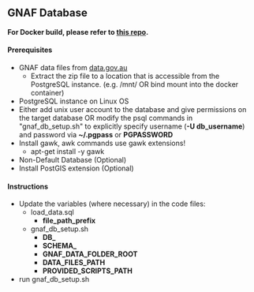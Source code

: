 ## GNAF Database


**For Docker build, please refer to [this repo](https://github.com/rahul-ve/gnaf_container).**
####  Prerequisites
- GNAF data files from [data.gov.au](https://data.gov.au/dataset/ds-dga-19432f89-dc3a-4ef3-b943-5326ef1dbecc/details?q=gnaf)
    - Extract the zip file to a location that is accessible from the PostgreSQL instance. (e.g. /mnt/  OR bind mount into the docker container)
- PostgreSQL instance on Linux OS
- Either add unix user account to the database and give permissions on the target database OR modify the psql commands in "gnaf_db_setup.sh" to explicitly specify username (**-U db_username**) and password via **~/.pgpass** or **PGPASSWORD**
- Install gawk, awk commands use gawk extensions!
    - apt-get install -y gawk 
- Non-Default Database (Optional)
- Install PostGIS extension (Optional)


#### Instructions
- Update the variables (where necessary) in the code files:
    - load_data.sql
        - **file_path_prefix**
    - gnaf_db_setup.sh
        - **DB_**
        - **SCHEMA_**
        - **GNAF_DATA_FOLDER_ROOT**
        - **DATA_FILES_PATH**
        - **PROVIDED_SCRIPTS_PATH**
- run gnaf_db_setup.sh